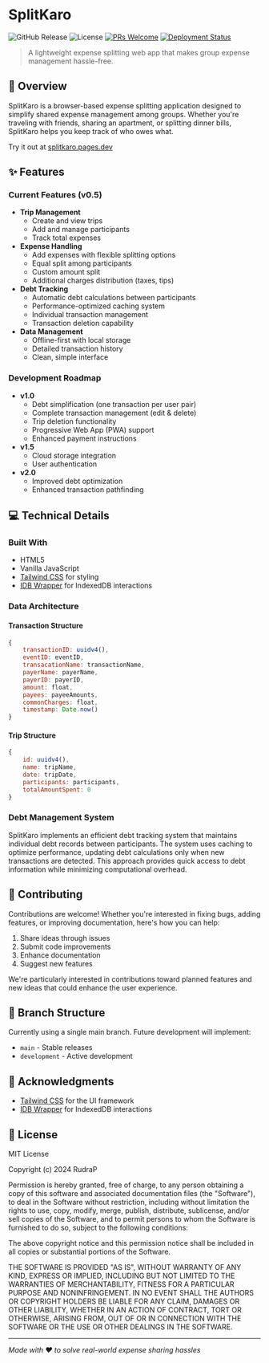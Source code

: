 # SplitKaro

![GitHub Release](https://img.shields.io/github/v/release/realRudraP/SplitKaro)
![License](https://img.shields.io/badge/license-MIT-yellow?style=flat)
[![PRs Welcome](https://img.shields.io/badge/PRs-welcome-brightgreen.svg?style=flat)](http://makeapullrequest.com)
[![Deployment Status](https://img.shields.io/badge/deployed-cloudflare-F38020)](https://splitkaro.pages.dev)

> A lightweight expense splitting web app that makes group expense management hassle-free.

## 🌟 Overview

SplitKaro is a browser-based expense splitting application designed to simplify shared expense management among groups. Whether you're traveling with friends, sharing an apartment, or splitting dinner bills, SplitKaro helps you keep track of who owes what.

Try it out at [splitkaro.pages.dev](https://splitkaro.pages.dev)

## ✨ Features

### Current Features (v0.5)
- **Trip Management**
  - Create and view trips
  - Add and manage participants
  - Track total expenses
- **Expense Handling**
  - Add expenses with flexible splitting options
  - Equal split among participants
  - Custom amount split
  - Additional charges distribution (taxes, tips)
- **Debt Tracking**
  - Automatic debt calculations between participants
  - Performance-optimized caching system
  - Individual transaction management
  - Transaction deletion capability
- **Data Management**
  - Offline-first with local storage
  - Detailed transaction history
  - Clean, simple interface

### Development Roadmap
- **v1.0**
  - Debt simplification (one transaction per user pair)
  - Complete transaction management (edit & delete)
  - Trip deletion functionality
  - Progressive Web App (PWA) support
  - Enhanced payment instructions
- **v1.5**
  - Cloud storage integration
  - User authentication
- **v2.0**
  - Improved debt optimization
  - Enhanced transaction pathfinding

## 💻 Technical Details

### Built With
- HTML5
- Vanilla JavaScript
- [Tailwind CSS](https://tailwindcss.com/) for styling
- [IDB Wrapper](https://github.com/jakearchibald/idb) for IndexedDB interactions

### Data Architecture

#### Transaction Structure
```javascript
{
    transactionID: uuidv4(),
    eventID: eventID,
    transacationName: transactionName,
    payerName: payerName,
    payerID: payerID,
    amount: float,
    payees: payeeAmounts,
    commonCharges: float,
    timestamp: Date.now()
}
```

#### Trip Structure
```javascript
{
    id: uuidv4(),
    name: tripName,
    date: tripDate,
    participants: participants,
    totalAmountSpent: 0
}
```

### Debt Management System
SplitKaro implements an efficient debt tracking system that maintains individual debt records between participants. The system uses caching to optimize performance, updating debt calculations only when new transactions are detected. This approach provides quick access to debt information while minimizing computational overhead.

## 🤝 Contributing

Contributions are welcome! Whether you're interested in fixing bugs, adding features, or improving documentation, here's how you can help:

1. Share ideas through issues
2. Submit code improvements
3. Enhance documentation
4. Suggest new features

We're particularly interested in contributions toward planned features and new ideas that could enhance the user experience.

## 🌿 Branch Structure
Currently using a single main branch. Future development will implement:
- `main` - Stable releases
- `development` - Active development

## 🙏 Acknowledgments

- [Tailwind CSS](https://tailwindcss.com/) for the UI framework
- [IDB Wrapper](https://github.com/jakearchibald/idb) for IndexedDB interactions

## 📄 License

MIT License

Copyright (c) 2024 RudraP

Permission is hereby granted, free of charge, to any person obtaining a copy
of this software and associated documentation files (the "Software"), to deal
in the Software without restriction, including without limitation the rights
to use, copy, modify, merge, publish, distribute, sublicense, and/or sell
copies of the Software, and to permit persons to whom the Software is
furnished to do so, subject to the following conditions:

The above copyright notice and this permission notice shall be included in all
copies or substantial portions of the Software.

THE SOFTWARE IS PROVIDED "AS IS", WITHOUT WARRANTY OF ANY KIND, EXPRESS OR
IMPLIED, INCLUDING BUT NOT LIMITED TO THE WARRANTIES OF MERCHANTABILITY,
FITNESS FOR A PARTICULAR PURPOSE AND NONINFRINGEMENT. IN NO EVENT SHALL THE
AUTHORS OR COPYRIGHT HOLDERS BE LIABLE FOR ANY CLAIM, DAMAGES OR OTHER
LIABILITY, WHETHER IN AN ACTION OF CONTRACT, TORT OR OTHERWISE, ARISING FROM,
OUT OF OR IN CONNECTION WITH THE SOFTWARE OR THE USE OR OTHER DEALINGS IN THE
SOFTWARE.

---

*Made with ❤️ to solve real-world expense sharing hassles*